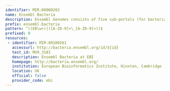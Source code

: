 ```yaml
---
identifier: MIR:00000202
name: Ensembl Bacteria
description: Ensembl Genomes consists of five sub-portals (for bacteria, protists, fungi, plants and invertebrate metazoa) designed to complement the availability of vertebrate genomes in Ensembl. This collection is concerned with bacterial genomes.
prefix: ensembl.bacteria
pattern: ^((EB\w+)|([A-Z0-9]+\_[A-Z0-9]+))$
prefixed: 0
resources:
 - identifier: MIR:00100261
   accessurl: http://bacteria.ensembl.org/id/${id}
   test_id: MU9_3181
   description: Ensembl Bacteria at EBI
   homepage: http://bacteria.ensembl.org/
   institution: European Bioinformatics Institute, Hinxton, Cambridge
   location: UK
   official: false
   provider_code: ebi
---
```

